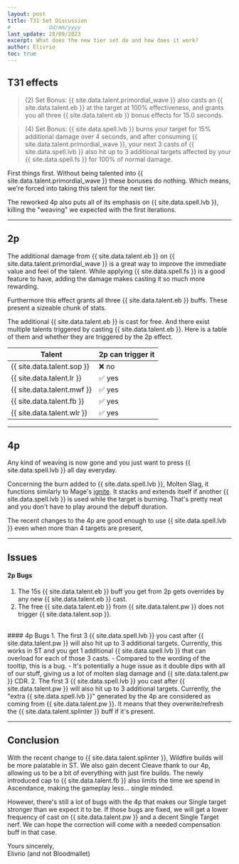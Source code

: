 ```yaml
---
layout: post
title: T31 Set Discussion
#            dd/mm/yyyy
last_update: 28/09/2023
excerpt: What does the new tier set do and how does it work?
author: Elivrio
toc: true
---
```


## T31 effects
> (2) Set Bonus: {{ site.data.talent.primordial_wave }} also casts an {{ site.data.talent.eb }} at the target at 100% effectiveness, and grants you all three {{ site.data.talent.eb }} bonus effects for 15.0 seconds.

> (4) Set Bonus: {{ site.data.spell.lvb }} burns your target for 15% additional damage over 4 seconds, and after consuming {{ site.data.talent.primordial_wave }}, your next 3 casts of {{ site.data.spell.lvb }} also hit up to 3 additional targets affected by your {{ site.data.spell.fs }} for 100% of normal damage.

First things first. Without being talented into {{ site.data.talent.primordial_wave }} these bonuses do nothing.
Which means, we're forced into taking this talent for the next tier.

The reworked 4p also puts all of its emphasis on {{ site.data.spell.lvb }}, killing the "weaving" we expected with the first iterations.

<hr>

## 2p
The additional damage from {{ site.data.talent.eb }} on {{ site.data.talent.primordial_wave }} is a great way to improve the immediate value and feel of the talent.
While applying {{ site.data.spell.fs }} is a good feature to have, adding the damage makes casting it so much more rewarding.

Furthermore this effect grants all three {{ site.data.talent.eb }} buffs. These present a sizeable chunk of stats.

The additional {{ site.data.talent.eb }} is cast for free. And there exist multiple talents triggered by casting {{ site.data.talent.eb }}.
Here is a table of them and whether they are triggered by the 2p effect.

Talent | 2p can trigger it
--- | ---
{{ site.data.talent.sop }} | ❌ no
{{ site.data.talent.lr }} | ✅ yes
{{ site.data.talent.mwf }} | ✅ yes
{{ site.data.talent.fb }} | ✅ yes
{{ site.data.talent.wlr }} | ✅ yes

<hr>

## 4p

Any kind of weaving is now gone and you just want to press {{ site.data.spell.lvb }} all day everyday.

Concerning the burn added to {{ site.data.spell.lvb }}, Molten Slag, it functions similarly to Mage's [ignite](https://www.wowhead.com/spell=12654/ignite). It stacks and extends itself if another {{ site.data.spell.lvb }} is used while the target is burning. That's pretty neat and you don't have to play around the debuff duration.

The recent changes to the 4p are good enough to use {{ site.data.spell.lvb }} even when more than 4 targets are present,

<hr>

## Issues

#### 2p Bugs
1. The 15s {{ site.data.talent.eb }} buff you get from 2p gets overrides by any new {{ site.data.talent.eb }} cast.
2. The free {{ site.data.talent.eb }} from {{ site.data.talent.pw }} does not trigger {{ site.data.talent.sop }}.

<br>
#### 4p Bugs
1. The first 3 {{ site.data.spell.lvb }} you cast after {{ site.data.talent.pw }} will also hit up to 3 additional targets. Currently, this works in ST and you get 1 additional {{ site.data.spell.lvb }} that can overload for each of those 3 casts.
  - Compared to the wording of the tooltip, this is a bug.
  - It's potentially a huge issue as it double dips with all of our stuff, giving us a lot of molten slag damage and {{ site.data.talent.pw }} CDR.
2. The first 3 {{ site.data.spell.lvb }} you cast after {{ site.data.talent.pw }} will also hit up to 3 additional targets. Currently, the "extra {{ site.data.spell.lvb }}" generated by the 4p are considered as coming from {{ site.data.talent.pw }}. It means that they overwrite/refresh the {{ site.data.talent.splinter }} buff if it's present.


<hr>

## Conclusion

With the recent change to {{ site.data.talent.splinter }}, Wildfire builds will be more palatable in ST. We also gain decent Cleave thank to our 4p, allowing us to be a bit of everything with just fire builds.
The newly introduced cap to {{ site.data.talent.fb }} also limits the time we spend in Ascendance, making the gameplay less... single minded.

However, there's still a lot of bugs with the 4p that makes our Single target stronger than we expect it to be. If those bugs are fixed, we will get a lower frequency of cast on {{ site.data.talent.pw }} and a decent Single Target nerf. We can hope the correction will come with a needed compensation buff in that case.

Yours sincerely,<br/>
Elivrio (and not Bloodmallet)
